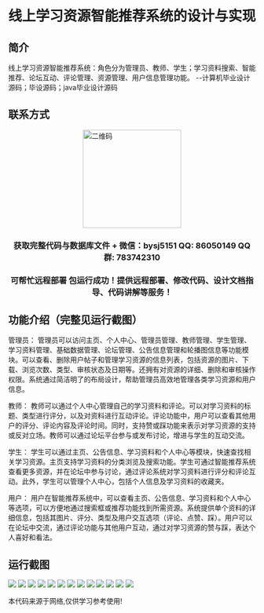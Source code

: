 <p><h1 align="center">线上学习资源智能推荐系统的设计与实现</h1></p>

## 简介
线上学习资源智能推荐系统：角色分为管理员、教师、学生；学习资料搜索、智能推荐、论坛互动、评论管理、资源管理、用户信息管理功能。    --计算机毕业设计源码；毕设源码；java毕业设计源码


## 联系方式
<img src="https://bs-1329754181.cos.ap-shanghai.myqcloud.com/wx.jpg" alt="二维码" style="display: block; margin: 0 auto;" width="200px">
<p><h3 align="center">获取完整代码与数据库文件 + 微信：bysj5151 QQ: 86050149 QQ群: 783742310</h3></p>
<p><h3 align="center">可帮忙远程部署 包运行成功！提供远程部署、修改代码、设计文档指导、代码讲解等服务！</h3></p>

## 功能介绍（完整见运行截图）
管理员： 管理员可以访问主页、个人中心、管理员管理、教师管理、学生管理、学习资料管理、基础数据管理、论坛管理、公告信息管理和轮播图信息等功能模块。可以查看、删除用户帖子和管理学习资源的信息列表，包括资源的图片、下载、浏览次数、类型、审核状态及日期等。还拥有对资源的详细、删除和审核操作权限。系统通过简洁明了的布局设计，帮助管理员高效地管理各类学习资源和用户信息。

教师： 教师可以通过个人中心管理自己的学习资料和评论。可以对学习资料的标题、类型进行评分，以及对资料进行互动评论。评论功能中，用户可以查看其他用户的评分、评论内容及评论时间。同时，支持赞或踩功能来表示对学习资源的支持或反对立场。教师可以通过论坛平台参与或发布讨论，增进与学生的互动交流。

学生： 学生可以通过主页、公告信息、学习资料和个人中心等模块，快速查找相关学习资源。主页支持学习资料的分类浏览及搜索功能。学生可通过智能推荐系统查看更多资源，并在论坛中参与讨论，通过评论系统对学习资料进行评分和评论互动。此外，学生可以管理个人中心，包括个人信息及学习资料的收藏夹。

用户： 用户在智能推荐系统中，可以查看主页、公告信息、学习资料和个人中心等选项，可以方便地通过搜索框或推荐功能找到所需资源。系统提供单个资料的详细信息，包括其图片、评分、类型及用户交互选项（评论、点赞、踩）。用户可以在论坛中交流，通过评论功能与其他用户互动，通过对学习资源的赞与踩，表达个人喜好和看法。


## 运行截图
![](https://bs-1329754181.cos.ap-shanghai.myqcloud.com/spring/OnlineLearningResourceRecommendationSystemDesignAndImplementation/img/001.jpg)
![](https://bs-1329754181.cos.ap-shanghai.myqcloud.com/spring/OnlineLearningResourceRecommendationSystemDesignAndImplementation/img/002.jpg)
![](https://bs-1329754181.cos.ap-shanghai.myqcloud.com/spring/OnlineLearningResourceRecommendationSystemDesignAndImplementation/img/003.jpg)
![](https://bs-1329754181.cos.ap-shanghai.myqcloud.com/spring/OnlineLearningResourceRecommendationSystemDesignAndImplementation/img/004.jpg)
![](https://bs-1329754181.cos.ap-shanghai.myqcloud.com/spring/OnlineLearningResourceRecommendationSystemDesignAndImplementation/img/005.jpg)
![](https://bs-1329754181.cos.ap-shanghai.myqcloud.com/spring/OnlineLearningResourceRecommendationSystemDesignAndImplementation/img/006.jpg)
![](https://bs-1329754181.cos.ap-shanghai.myqcloud.com/spring/OnlineLearningResourceRecommendationSystemDesignAndImplementation/img/007.jpg)
![](https://bs-1329754181.cos.ap-shanghai.myqcloud.com/spring/OnlineLearningResourceRecommendationSystemDesignAndImplementation/img/008.jpg)
![](https://bs-1329754181.cos.ap-shanghai.myqcloud.com/spring/OnlineLearningResourceRecommendationSystemDesignAndImplementation/img/009.jpg)
![](https://bs-1329754181.cos.ap-shanghai.myqcloud.com/spring/OnlineLearningResourceRecommendationSystemDesignAndImplementation/img/010.jpg)
![](https://bs-1329754181.cos.ap-shanghai.myqcloud.com/spring/OnlineLearningResourceRecommendationSystemDesignAndImplementation/img/011.jpg)
![](https://bs-1329754181.cos.ap-shanghai.myqcloud.com/spring/OnlineLearningResourceRecommendationSystemDesignAndImplementation/img/012.jpg)
![](https://bs-1329754181.cos.ap-shanghai.myqcloud.com/spring/OnlineLearningResourceRecommendationSystemDesignAndImplementation/img/013.jpg)

<p>本代码来源于网络,仅供学习参考使用!</p>
